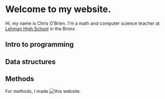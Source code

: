 # Welcome to my website. 
Hi, my name is Chris O'Brien.  I'm a math and computer science teacher at [Lehman High School](https://lehmanhs.com/) in the Bronx.

## Intro to programming

## Data structures

## Methods
For methods, I made ![this website](https://cobrien-teach.github.io/nycscertweb/).
